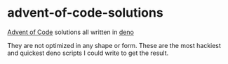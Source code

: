 # advent-of-code-solutions

[Advent of Code](https://adventofcode.com/) solutions all written in [deno](https://deno.land/)

They are not optimized in any shape or form. These are the most hackiest and quickest deno scripts I could write to get the result.
